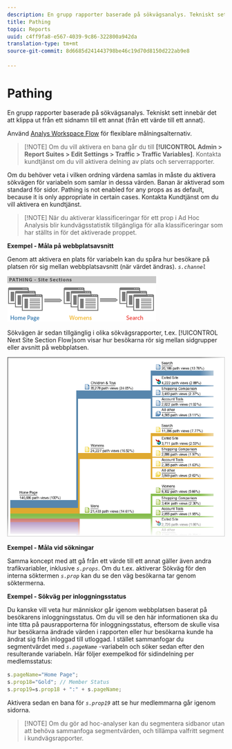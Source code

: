 ```yaml
---
description: En grupp rapporter baserade på sökvägsanalys. Tekniskt sett innebär det att klippa ut från ett sidnamn till ett annat (från ett värde till ett annat).
title: Pathing
topic: Reports
uuid: c4ff9fa8-e567-4039-9c86-322800a942da
translation-type: tm+mt
source-git-commit: 8d6685d241443798be46c19d70d8150d222ab9e8

---
```



# Pathing

En grupp rapporter baserade på sökvägsanalys. Tekniskt sett innebär det att klippa ut från ett sidnamn till ett annat (från ett värde till ett annat).

Använd [Analys Workspace Flow](https://docs.adobe.com/content/help/en/analytics/analyze/analysis-workspace/visualizations/fallout/fallout-flow.html) för flexiblare målningsalternativ.

>[!NOTE] Om du vill aktivera en bana går du till **[!UICONTROL Admin > Report Suites > Edit Settings > Traffic > Traffic Variables]**. Kontakta kundtjänst om du vill aktivera delning av plats och serverrapporter.

Om du behöver veta i vilken ordning värdena samlas in måste du aktivera sökvägen för variabeln som samlar in dessa värden. Banan är aktiverad som standard för sidor. Pathing is not enabled for any props as as default, because it is only appropriate in certain cases. Kontakta Kundtjänst om du vill aktivera en kundtjänst.

>[!NOTE] När du aktiverar klassificeringar för ett prop i Ad Hoc Analysis blir kundvägsstatistik tillgängliga för alla klassificeringar som har ställts in för det aktiverade proppet.

**Exempel - Måla på webbplatsavsnitt**

Genom att aktivera en plats för variabeln kan du spåra hur besökare på platsen rör sig mellan webbplatsavsnitt (när värdet ändras). *`s.channel`*

![](assets/path_sections.png)

Sökvägen är sedan tillgänglig i olika sökvägsrapporter, t.ex. [!UICONTROL Next Site Section Flow]som visar hur besökarna rör sig mellan sidgrupper eller avsnitt på webbplatsen.

![](assets/paths_report.png)

**Exempel - Måla vid sökningar**

Samma koncept med att gå från ett värde till ett annat gäller även andra trafikvariabler, inklusive *`s.props`*. Om du t.ex. aktiverar Sökväg för den interna söktermen *`s.prop`* kan du se den väg besökarna tar genom söktermerna.

**Exempel - Sökväg per inloggningsstatus**

Du kanske vill veta hur människor går igenom webbplatsen baserat på besökarens inloggningsstatus. Om du vill se den här informationen ska du inte titta på pausrapporterna för inloggningsstatus, eftersom de skulle visa hur besökarna ändrade värden i rapporten eller hur besökarna kunde ha ändrat sig från inloggad till utloggad. I stället sammanfogar du segmentvärdet med *`s.pageName`* -variabeln och söker sedan efter den resulterande variabeln. Här följer exempelkod för sidindelning per medlemsstatus:

```js
s.pageName="Home Page"; 
s.prop18="Gold"; // Member Status 
s.prop19=s.prop18 + ":" + s.pageName;
```

Aktivera sedan en bana för *`s.prop19`* att se hur medlemmarna går igenom sidorna.

>[!NOTE] Om du gör ad hoc-analyser kan du segmentera sidbanor utan att behöva sammanfoga segmentvärden, och tillämpa valfritt segment i kundvägsrapporter.

